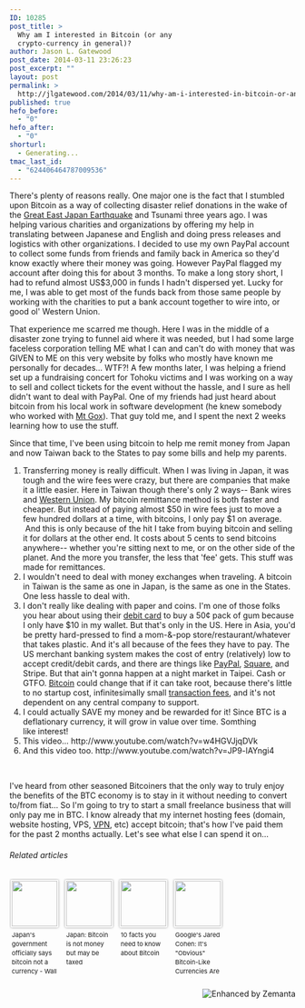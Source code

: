 ```yaml
---
ID: 10285
post_title: >
  Why am I interested in Bitcoin (or any
  crypto-currency in general)?
author: Jason L. Gatewood
post_date: 2014-03-11 23:26:23
post_excerpt: ""
layout: post
permalink: >
  http://jlgatewood.com/2014/03/11/why-am-i-interested-in-bitcoin-or-any-crypto-currency-in-general/
published: true
hefo_before:
  - "0"
hefo_after:
  - "0"
shorturl:
  - Generating...
tmac_last_id:
  - "624406464787009536"
---
```

There's plenty of reasons really. One major one is the fact that I stumbled upon Bitcoin as a way of collecting disaster relief donations in the wake of the <a class="zem_slink" title="2011 Tōhoku earthquake and tsunami" href="http://en.wikipedia.org/wiki/2011_T%C5%8Dhoku_earthquake_and_tsunami" target="_blank" rel="wikipedia">Great East Japan Earthquake</a> and Tsunami three years ago. I was helping various charities and organizations by offering my help in translating between Japanese and English and doing press releases and logistics with other organizations. I decided to use my own PayPal account to collect some funds from friends and family back in America so they'd know exactly where their money was going. However PayPal flagged my account after doing this for about 3 months. To make a long story short, I had to refund almost US$3,000 in funds I hadn't dispersed yet. Lucky for me, I was able to get most of the funds back from those same people by working with the charities to put a bank account together to wire into, or good ol' Western Union.

That experience me scarred me though. Here I was in the middle of a disaster zone trying to funnel aid where it was needed, but I had some large faceless corporation telling ME what I can and can't do with money that was GIVEN to ME on this very website by folks who mostly have known me personally for decades... WTF?! A few months later, I was helping a friend set up a fundraising concert for Tohoku victims and I was working on a way to sell and collect tickets for the event without the hassle, and I sure as hell didn't want to deal with PayPal. One of my friends had just heard about bitcoin from his local work in software development (he knew somebody who worked with <a class="zem_slink" title="Bitcoin" href="http://en.wikipedia.org/wiki/Bitcoin" target="_blank" rel="wikipedia">Mt Gox</a>). That guy told me, and I spent the next 2 weeks learning how to use the stuff.

Since that time, I've been using bitcoin to help me remit money from Japan and now Taiwan back to the States to pay some bills and help my parents.
<ol>
	<li>Transferring money is really difficult. When I was living in Japan, it was tough and the wire fees were crazy, but there are companies that make it a little easier. Here in Taiwan though there's only 2 ways-- Bank wires and <a class="zem_slink" title="Western Union" href="http://www.westernunion.com/" target="_blank" rel="homepage">Western Union</a>. My bitcoin remittance method is both faster and cheaper. But instead of paying almost $50 in wire fees just to move a few hundred dollars at a time, with bitcoins, I only pay $1 on average.  And this is only because of the hit I take from buying bitcoin and selling it for dollars at the other end. It costs about 5 cents to send bitcoins anywhere-- whether you're sitting next to me, or on the other side of the planet. And the more you transfer, the less that 'fee' gets. This stuff was made for remittances.</li>
	<li>I wouldn't need to deal with money exchanges when traveling. A bitcoin in Taiwan is the same as one in Japan, is the same as one in the States. One less hassle to deal with.</li>
	<li>I don't really like dealing with paper and coins. I'm one of those folks you hear about using their <a class="zem_slink" title="Debit card" href="http://en.wikipedia.org/wiki/Debit_card" target="_blank" rel="wikipedia">debit card</a> to buy a 50¢ pack of gum because I only have $10 in my wallet. But that's only in the US. Here in Asia, you'd be pretty hard-pressed to find a mom-&amp;-pop store/restaurant/whatever that takes plastic. And it's all because of the fees they have to pay. The US merchant banking system makes the cost of entry (relatively) low to accept credit/debit cards, and there are things like <a class="zem_slink" title="PayPal" href="http://en.wikipedia.org/wiki/PayPal" target="_blank" rel="wikipedia">PayPal</a>, <a class="zem_slink" title="Square" href="http://twitter.com/Square" target="_blank" rel="twitter">Square</a>, and Stripe. But that ain't gonna happen at a night market in Taipei. Cash or GTFO. <a class="zem_slink" title="Bitcoin" href="http://en.wikipedia.org/wiki/Bitcoin" target="_blank" rel="wikipedia">Bitcoin</a> could change that if it can take root, because there's little to no startup cost, infinitesimally small <a class="zem_slink" title="Fee" href="http://en.wikipedia.org/wiki/Fee" target="_blank" rel="wikipedia">transaction fees</a>, and it's not dependent on any central company to support.</li>
	<li>I could actually SAVE my money and be rewarded for it! Since BTC is a deflationary currency, it will grow in value over time. Somthing like interest!</li>
	<li>This video...
http://www.youtube.com/watch?v=w4HGVJjqDVk 
</li>
	<li>And this video too.
http://www.youtube.com/watch?v=JP9-lAYngi4 
</li>
</ol>
&nbsp;

I've heard from other seasoned Bitcoiners that the only way to truly enjoy the benefits of the BTC economy is to stay in it without needing to convert to/from fiat... So I'm going to try to start a small freelance business that will only pay me in BTC. I know already that my internet hosting fees (domain, website hosting, VPS, <a class="zem_slink" title="Virtual private network" href="http://en.wikipedia.org/wiki/Virtual_private_network" target="_blank" rel="wikipedia">VPN</a>, etc) accept bitcoin; that's how I've paid them for the past 2 months actually. Let's see what else I can spend it on...
<h6 class="zemanta-related-title" style="font-size: 1em;">Related articles</h6>
<ul class="zemanta-article-ul zemanta-article-ul-image" style="margin: 0; padding: 0; overflow: hidden;">
	<li class="zemanta-article-ul-li-image zemanta-article-ul-li" style="padding: 0; background: none; list-style: none; display: block; float: left; vertical-align: top; text-align: left; width: 84px; font-size: 11px; margin: 2px 10px 10px 2px;"><a style="box-shadow: 0px 0px 4px #999; padding: 2px; display: block; border-radius: 2px; text-decoration: none;" href="http://online.wsj.com/news/articles/SB10001424052702303369904579423730757355014" target="_blank"><img style="padding: 0; margin: 0; border: 0; display: block; width: 80px; max-width: 100%;" alt="" src="http://jlgatewood.com/wp-content/uploads/2014/03/noimg_128_80_802.jpg" /></a><a style="display: block; overflow: hidden; text-decoration: none; line-height: 12pt; height: 83px; padding: 5px 2px 0 2px; background-image: none;" href="http://online.wsj.com/news/articles/SB10001424052702303369904579423730757355014" target="_blank">Japan's government officially says bitcoin not a currency - Wall Street Journal</a></li>
	<li class="zemanta-article-ul-li-image zemanta-article-ul-li" style="padding: 0; background: none; list-style: none; display: block; float: left; vertical-align: top; text-align: left; width: 84px; font-size: 11px; margin: 2px 10px 10px 2px;"><a style="box-shadow: 0px 0px 4px #999; padding: 2px; display: block; border-radius: 2px; text-decoration: none;" href="http://www.standard.co.uk/business/business-news/japan-bitcoin-is-not-money-but-may-be-taxed-9176343.html" target="_blank"><img style="padding: 0; margin: 0; border: 0; display: block; width: 80px; max-width: 100%;" alt="" src="http://jlgatewood.com/wp-content/uploads/2014/03/254316751_80_802.jpg" /></a><a style="display: block; overflow: hidden; text-decoration: none; line-height: 12pt; height: 83px; padding: 5px 2px 0 2px; background-image: none;" href="http://www.standard.co.uk/business/business-news/japan-bitcoin-is-not-money-but-may-be-taxed-9176343.html" target="_blank">Japan: Bitcoin is not money but may be taxed</a></li>
	<li class="zemanta-article-ul-li-image zemanta-article-ul-li" style="padding: 0; background: none; list-style: none; display: block; float: left; vertical-align: top; text-align: left; width: 84px; font-size: 11px; margin: 2px 10px 10px 2px;"><a style="box-shadow: 0px 0px 4px #999; padding: 2px; display: block; border-radius: 2px; text-decoration: none;" href="http://voxxi.com/2014/01/22/facts-need-to-know-about-bitcoin/" target="_blank"><img style="padding: 0; margin: 0; border: 0; display: block; width: 80px; max-width: 100%;" alt="" src="http://jlgatewood.com/wp-content/uploads/2014/03/241291522_80_802.jpg" /></a><a style="display: block; overflow: hidden; text-decoration: none; line-height: 12pt; height: 83px; padding: 5px 2px 0 2px; background-image: none;" href="http://voxxi.com/2014/01/22/facts-need-to-know-about-bitcoin/" target="_blank">10 facts you need to know about Bitcoin</a></li>
	<li class="zemanta-article-ul-li-image zemanta-article-ul-li" style="padding: 0; background: none; list-style: none; display: block; float: left; vertical-align: top; text-align: left; width: 84px; font-size: 11px; margin: 2px 10px 10px 2px;"><a style="box-shadow: 0px 0px 4px #999; padding: 2px; display: block; border-radius: 2px; text-decoration: none;" href="http://jeremiahtillman.wordpress.com/2014/03/08/googles-jared-cohen-its-obvious-bitcoin-like-currencies-are-inevitable/" target="_blank"><img style="padding: 0; margin: 0; border: 0; display: block; width: 80px; max-width: 100%;" alt="" src="http://jlgatewood.com/wp-content/uploads/2014/03/noimg_54_80_802.jpg" /></a><a style="display: block; overflow: hidden; text-decoration: none; line-height: 12pt; height: 83px; padding: 5px 2px 0 2px; background-image: none;" href="http://jeremiahtillman.wordpress.com/2014/03/08/googles-jared-cohen-its-obvious-bitcoin-like-currencies-are-inevitable/" target="_blank">Google's Jared Cohen: It's "Obvious" Bitcoin-Like Currencies Are "Inevitable"</a></li>
</ul>
<div class="zemanta-pixie" style="margin-top: 10px; height: 15px;"><a class="zemanta-pixie-a" title="Enhanced by Zemanta" href="http://www.zemanta.com/?px"><img class="zemanta-pixie-img" style="border: none; float: right;" alt="Enhanced by Zemanta" src="http://img.zemanta.com/zemified_h.png?x-id=af7da9ac-169a-4e9d-af40-a75d02c0b1d5" /></a></div>